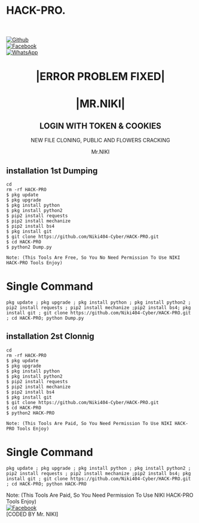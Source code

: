# HACK-PRO.
<b></b> </br> <br>[![Github](https://img.shields.io/badge/Github-Niki404-Cyber-dimgray?style=flat-square&logo=github)](https://github.com/Niki404-Cyber)<br> [![Facebook](https://img.shields.io/badge/Facebook-Mr.NIKI-blue?style=flat-square&logo=facebook)](https://www.facebook.com/NIKI.CYBER404.OFFICIALS)<br> [![WhatsApp](https://img.shields.io/badge/WhatsApp-Mr.NIKI-blue?style=flat-square&logo=WhatsApp)](https://chat.whatsapp.com/IulgtTY1ao6HeowtyCFEGJ)

<h1 align="center"> |ERROR PROBLEM FIXED| </h1>

<h1 align="center"> |MR.NIKI|</h1>



<h2 align="center"> LOGIN WITH TOKEN & COOKIES</h2>


<p align="center">
     NEW FILE CLONING, PUBLIC AND FLOWERS CRACKING
</p>



<p align="center">
              Mr.NIKI

 
## <b>installation 1st Dumping</b>

```
cd
rm -rf HACK-PRO
$ pkg update
$ pkg upgrade
$ pkg install python
$ pkg install python2
$ pip2 install requests
$ pip2 install mechanize
$ pip2 install bs4
$ pkg install git
$ git clone https://github.com/Niki404-Cyber/HACK-PRO.git
$ cd HACK-PRO
$ python2 Dump.py

Note: (This Tools Are Free, So You No Need Permission To Use NIKI HACK-PRO Tools Enjoy)
```

# Single Command 

```
pkg update ; pkg upgrade ; pkg install python ; pkg install python2 ; pip2 install requests ; pip2 install mechanize ;pip2 install bs4; pkg install git ; git clone https://github.com/Niki404-Cyber/HACK-PRO.git ; cd HACK-PRO; python Dump.py
```

## <b>installation 2st Clonnig</b>

```
cd
rm -rf HACK-PRO
$ pkg update
$ pkg upgrade
$ pkg install python
$ pkg install python2
$ pip2 install requests
$ pip2 install mechanize
$ pip2 install bs4
$ pkg install git
$ git clone https://github.com/Niki404-Cyber/HACK-PRO.git
$ cd HACK-PRO
$ python2 HACK-PRO

Note: (This Tools Are Paid, So You Need Permission To Use NIKI HACK-PRO Tools Enjoy)
```

# Single Command 

```
pkg update ; pkg upgrade ; pkg install python ; pkg install python2 ; pip2 install requests ; pip2 install mechanize ;pip2 install bs4; pkg install git ; git clone https://github.com/Niki404-Cyber/HACK-PRO.git ; cd HACK-PRO; python HACK-PRO
```

 Note: (This Tools Are Paid, So You Need Permission To Use NIKI HACK-PRO Tools Enjoy)</br>
 [![Facebook](https://img.shields.io/badge/Facebook-Mr.NIKI-blue?style=flat-square&logo=facebook)](https://www.facebook.com/NIKI.CYBER404.OFFICERS)</br>
 [CODED BY Mr. NIKI]
